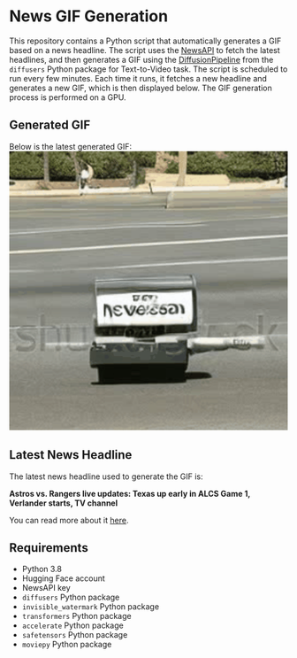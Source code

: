# News GIF Generation
This repository contains a Python script that automatically generates a GIF based on a news headline. The script uses the [NewsAPI](https://newsapi.org/) to fetch the latest headlines, and then generates a GIF using the [DiffusionPipeline](https://github.com/huggingface/diffusers) from the `diffusers` Python package for Text-to-Video task.
The script is scheduled to run every few minutes. Each time it runs, it fetches a new headline and generates a new GIF, which is then displayed below. The GIF generation process is performed on a GPU.

## Generated GIF
Below is the latest generated GIF:
![Generated GIF](output.gif?raw=true&v=1697499243)

## Latest News Headline
The latest news headline used to generate the GIF is:

**Astros vs. Rangers live updates: Texas up early in ALCS Game 1, Verlander starts, TV channel**

You can read more about it [here](https://www.usatoday.com/story/sports/mlb/playoffs/2023/10/15/astros-vs-rangers-score-alcs-game-1-live-highlights-tv-channel/71195140007/).

## Requirements
- Python 3.8
- Hugging Face account
- NewsAPI key
- `diffusers` Python package
- `invisible_watermark` Python package
- `transformers` Python package
- `accelerate` Python package
- `safetensors` Python package
- `moviepy` Python package

